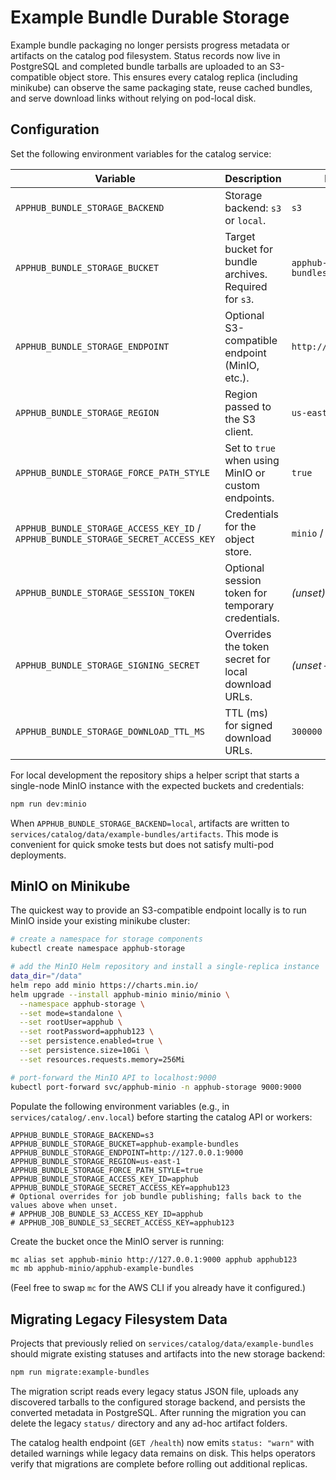 # Example Bundle Durable Storage

Example bundle packaging no longer persists progress metadata or artifacts on the catalog pod filesystem. Status records now live in PostgreSQL and completed bundle tarballs are uploaded to an S3-compatible object store. This ensures every catalog replica (including minikube) can observe the same packaging state, reuse cached bundles, and serve download links without relying on pod-local disk.

## Configuration

Set the following environment variables for the catalog service:

| Variable | Description | Example |
| --- | --- | --- |
| `APPHUB_BUNDLE_STORAGE_BACKEND` | Storage backend: `s3` or `local`. | `s3` |
| `APPHUB_BUNDLE_STORAGE_BUCKET` | Target bucket for bundle archives. Required for `s3`. | `apphub-example-bundles` |
| `APPHUB_BUNDLE_STORAGE_ENDPOINT` | Optional S3-compatible endpoint (MinIO, etc.). | `http://127.0.0.1:9000` |
| `APPHUB_BUNDLE_STORAGE_REGION` | Region passed to the S3 client. | `us-east-1` |
| `APPHUB_BUNDLE_STORAGE_FORCE_PATH_STYLE` | Set to `true` when using MinIO or custom endpoints. | `true` |
| `APPHUB_BUNDLE_STORAGE_ACCESS_KEY_ID` / `APPHUB_BUNDLE_STORAGE_SECRET_ACCESS_KEY` | Credentials for the object store. | `minio` / `minio123` |
| `APPHUB_BUNDLE_STORAGE_SESSION_TOKEN` | Optional session token for temporary credentials. | _(unset)_ |
| `APPHUB_BUNDLE_STORAGE_SIGNING_SECRET` | Overrides the token secret for local download URLs. | _(unset – generated)_ |
| `APPHUB_BUNDLE_STORAGE_DOWNLOAD_TTL_MS` | TTL (ms) for signed download URLs. | `300000` |

For local development the repository ships a helper script that starts a single-node MinIO instance with the expected buckets and credentials:

```bash
npm run dev:minio
```

When `APPHUB_BUNDLE_STORAGE_BACKEND=local`, artifacts are written to `services/catalog/data/example-bundles/artifacts`. This mode is convenient for quick smoke tests but does not satisfy multi-pod deployments.

## MinIO on Minikube

The quickest way to provide an S3-compatible endpoint locally is to run MinIO inside your existing minikube cluster:

```bash
# create a namespace for storage components
kubectl create namespace apphub-storage

# add the MinIO Helm repository and install a single-replica instance
data_dir="/data"
helm repo add minio https://charts.min.io/
helm upgrade --install apphub-minio minio/minio \
  --namespace apphub-storage \
  --set mode=standalone \
  --set rootUser=apphub \
  --set rootPassword=apphub123 \
  --set persistence.enabled=true \
  --set persistence.size=10Gi \
  --set resources.requests.memory=256Mi

# port-forward the MinIO API to localhost:9000
kubectl port-forward svc/apphub-minio -n apphub-storage 9000:9000
```

Populate the following environment variables (e.g., in `services/catalog/.env.local`) before starting the catalog API or workers:

```env
APPHUB_BUNDLE_STORAGE_BACKEND=s3
APPHUB_BUNDLE_STORAGE_BUCKET=apphub-example-bundles
APPHUB_BUNDLE_STORAGE_ENDPOINT=http://127.0.0.1:9000
APPHUB_BUNDLE_STORAGE_REGION=us-east-1
APPHUB_BUNDLE_STORAGE_FORCE_PATH_STYLE=true
APPHUB_BUNDLE_STORAGE_ACCESS_KEY_ID=apphub
APPHUB_BUNDLE_STORAGE_SECRET_ACCESS_KEY=apphub123
# Optional overrides for job bundle publishing; falls back to the values above when unset.
# APPHUB_JOB_BUNDLE_S3_ACCESS_KEY_ID=apphub
# APPHUB_JOB_BUNDLE_S3_SECRET_ACCESS_KEY=apphub123
```

Create the bucket once the MinIO server is running:

```bash
mc alias set apphub-minio http://127.0.0.1:9000 apphub apphub123
mc mb apphub-minio/apphub-example-bundles
```

(Feel free to swap `mc` for the AWS CLI if you already have it configured.)

## Migrating Legacy Filesystem Data

Projects that previously relied on `services/catalog/data/example-bundles` should migrate existing statuses and artifacts into the new storage backend:

```bash
npm run migrate:example-bundles
```

The migration script reads every legacy status JSON file, uploads any discovered tarballs to the configured storage backend, and persists the converted metadata in PostgreSQL. After running the migration you can delete the legacy `status/` directory and any ad-hoc artifact folders.

The catalog health endpoint (`GET /health`) now emits `status: "warn"` with detailed warnings while legacy data remains on disk. This helps operators verify that migrations are complete before rolling out additional replicas.

